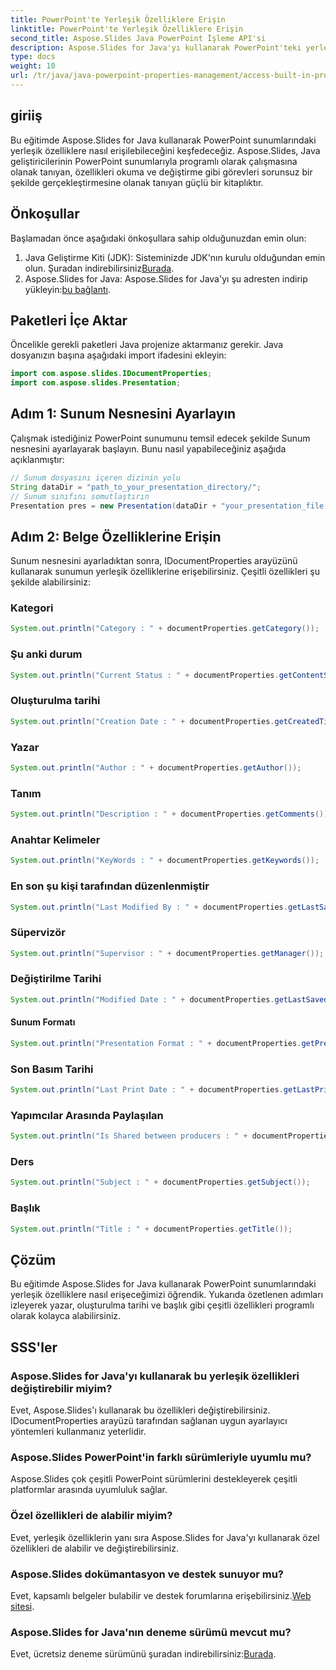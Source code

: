 ```yaml
---
title: PowerPoint'te Yerleşik Özelliklere Erişin
linktitle: PowerPoint'te Yerleşik Özelliklere Erişin
second_title: Aspose.Slides Java PowerPoint İşleme API'si
description: Aspose.Slides for Java'yı kullanarak PowerPoint'teki yerleşik özelliklere nasıl erişeceğinizi öğrenin. Bu eğitim, yazarın, oluşturulma tarihinin ve daha fazlasının alınması konusunda size yol gösterir.
type: docs
weight: 10
url: /tr/java/java-powerpoint-properties-management/access-built-in-properties-powerpoint/
---
```

## giriiş
Bu eğitimde Aspose.Slides for Java kullanarak PowerPoint sunumlarındaki yerleşik özelliklere nasıl erişilebileceğini keşfedeceğiz. Aspose.Slides, Java geliştiricilerinin PowerPoint sunumlarıyla programlı olarak çalışmasına olanak tanıyan, özellikleri okuma ve değiştirme gibi görevleri sorunsuz bir şekilde gerçekleştirmesine olanak tanıyan güçlü bir kitaplıktır.
## Önkoşullar
Başlamadan önce aşağıdaki önkoşullara sahip olduğunuzdan emin olun:
1.  Java Geliştirme Kiti (JDK): Sisteminizde JDK'nın kurulu olduğundan emin olun. Şuradan indirebilirsiniz[Burada](https://www.oracle.com/java/technologies/javase-jdk11-downloads.html).
2.  Aspose.Slides for Java: Aspose.Slides for Java'yı şu adresten indirip yükleyin:[bu bağlantı](https://releases.aspose.com/slides/java/).

## Paketleri İçe Aktar
Öncelikle gerekli paketleri Java projenize aktarmanız gerekir. Java dosyanızın başına aşağıdaki import ifadesini ekleyin:
```java
import com.aspose.slides.IDocumentProperties;
import com.aspose.slides.Presentation;

```
## Adım 1: Sunum Nesnesini Ayarlayın
Çalışmak istediğiniz PowerPoint sunumunu temsil edecek şekilde Sunum nesnesini ayarlayarak başlayın. Bunu nasıl yapabileceğiniz aşağıda açıklanmıştır:
```java
// Sunum dosyasını içeren dizinin yolu
String dataDir = "path_to_your_presentation_directory/";
// Sunum sınıfını somutlaştırın
Presentation pres = new Presentation(dataDir + "your_presentation_file.pptx");
```
## Adım 2: Belge Özelliklerine Erişin
Sunum nesnesini ayarladıktan sonra, IDocumentProperties arayüzünü kullanarak sunumun yerleşik özelliklerine erişebilirsiniz. Çeşitli özellikleri şu şekilde alabilirsiniz:
### Kategori
```java
System.out.println("Category : " + documentProperties.getCategory());
```
### Şu anki durum
```java
System.out.println("Current Status : " + documentProperties.getContentStatus());
```
### Oluşturulma tarihi
```java
System.out.println("Creation Date : " + documentProperties.getCreatedTime());
```
### Yazar
```java
System.out.println("Author : " + documentProperties.getAuthor());
```
### Tanım
```java
System.out.println("Description : " + documentProperties.getComments());
```
### Anahtar Kelimeler
```java
System.out.println("KeyWords : " + documentProperties.getKeywords());
```
### En son şu kişi tarafından düzenlenmiştir
```java
System.out.println("Last Modified By : " + documentProperties.getLastSavedBy());
```
### Süpervizör
```java
System.out.println("Supervisor : " + documentProperties.getManager());
```
### Değiştirilme Tarihi
```java
System.out.println("Modified Date : " + documentProperties.getLastSavedTime());
```
#### Sunum Formatı
```java
System.out.println("Presentation Format : " + documentProperties.getPresentationFormat());
```
### Son Basım Tarihi
```java
System.out.println("Last Print Date : " + documentProperties.getLastPrinted());
```
### Yapımcılar Arasında Paylaşılan
```java
System.out.println("Is Shared between producers : " + documentProperties.getSharedDoc());
```
### Ders
```java
System.out.println("Subject : " + documentProperties.getSubject());
```
### Başlık
```java
System.out.println("Title : " + documentProperties.getTitle());
```

## Çözüm
Bu eğitimde Aspose.Slides for Java kullanarak PowerPoint sunumlarındaki yerleşik özelliklere nasıl erişeceğimizi öğrendik. Yukarıda özetlenen adımları izleyerek yazar, oluşturulma tarihi ve başlık gibi çeşitli özellikleri programlı olarak kolayca alabilirsiniz.
## SSS'ler
### Aspose.Slides for Java'yı kullanarak bu yerleşik özellikleri değiştirebilir miyim?
Evet, Aspose.Slides'ı kullanarak bu özellikleri değiştirebilirsiniz. IDocumentProperties arayüzü tarafından sağlanan uygun ayarlayıcı yöntemleri kullanmanız yeterlidir.
### Aspose.Slides PowerPoint'in farklı sürümleriyle uyumlu mu?
Aspose.Slides çok çeşitli PowerPoint sürümlerini destekleyerek çeşitli platformlar arasında uyumluluk sağlar.
### Özel özellikleri de alabilir miyim?
Evet, yerleşik özelliklerin yanı sıra Aspose.Slides for Java'yı kullanarak özel özellikleri de alabilir ve değiştirebilirsiniz.
### Aspose.Slides dokümantasyon ve destek sunuyor mu?
 Evet, kapsamlı belgeler bulabilir ve destek forumlarına erişebilirsiniz.[Web sitesi](https://reference.aspose.com/slides/java/).
### Aspose.Slides for Java'nın deneme sürümü mevcut mu?
 Evet, ücretsiz deneme sürümünü şuradan indirebilirsiniz:[Burada](https://releases.aspose.com/).